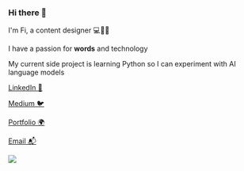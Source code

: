 ### Hi there 👋

I'm Fi, a content designer 💻🍲🥡

I have a passion for **words** and technology

My current side project is learning Python so I can experiment with AI language models 

[LinkedIn 💼](https://www.linkedin.com/in/fi-quick-0975685a/)

[Medium 🐦](https://medium.com/@quickandlively)

[Portfolio 🌍](https://docs.google.com/presentation/d/15tPYvBOtXyquzU8JhUcg2wasxEZq-4DK5GbaicSFCII/edit#slide=id.g16450139556_0_332)

[Email 📬](mailto:fiquicktech@gmail.com)

![](https://miro.medium.com/v2/resize:fit:1400/format:webp/1*BYSOnUT7RFzGYw_TndlxNw.png)
